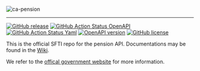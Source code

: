 <!-- ![SFTI_Banner](https://user-images.githubusercontent.com/116151702/232762217-ac254483-0d25-4234-857b-376ff8dbb1e7.png) -->
![ca-pension](https://github.com/swissfintechinnovations/ca-pension/assets/116151702/5e48dc93-380a-4db6-870f-814dc7bbc793)


---
[![GitHub release](https://img.shields.io/github/release/swissfintechinnovations/ca-pension?color=blue)](https://github.com/swissfintechinnovations/ca-pension/releases/)
[![GitHub Action Status OpenAPI](https://img.shields.io/github/actions/workflow/status/swissfintechinnovations/ca-pension/lint-openapi.yaml?branch=main&label=openapi%20checks)](https://github.com/swissfintechinnovations/ca-pension/actions/workflows/lint-openapi.yaml)
[![GitHub Action Status Yaml](https://img.shields.io/github/actions/workflow/status/swissfintechinnovations/ca-pension/lint-yaml.yaml?branch=main&label=yaml%20checks)](https://github.com/swissfintechinnovations/ca-pension/actions/workflows/lint-yaml.yaml)
[![OpenAPI version](https://img.shields.io/badge/dynamic/yaml?url=https%3A%2F%2Fgithub.com%2Fswissfintechinnovations%2Fca-pension%2Fraw%2Fmain%2FpensionAPI.yaml&query=openapi&prefix=v&label=OpenAPI&color=blue)](https://swagger.io/resources/open-api/)
[![GitHub license](https://img.shields.io/github/license/swissfintechinnovations/ca-pension?color=de980d)](https://github.com/swissfintechinnovations/ca-pension/blob/main/LICENSE)

This is the official SFTI repo for the pension API. Documentations may be found in the [Wiki](https://github.com/swissfintechinnovations/ca-pension/wiki).

We refer to the [offical government website](https://www.kmu.admin.ch/kmu/de/home/praktisches-wissen/personal/personalmanagement/pflichten-der-arbeitgebenden/sozialversicherungen/pensionskasse-bvg.html) for more information.

<!-- An easy-to-read representation of the pension/XS2A APIs is accessible via the following links: -->
